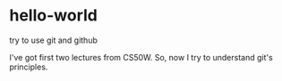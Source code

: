 # hello-world
try to use git and github

I've got first two lectures from CS50W. So, now I try to understand git's principles.
